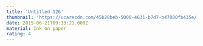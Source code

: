 ```yaml
---
title: 'Untitled 126'
thumbnail: 'https://ucarecdn.com/45b28beb-5000-4631-b7d7-b47080fb435e/'
date: 2015-06-21T09:33:21.000Z
material: Ink on paper
rating: 4
---
```


